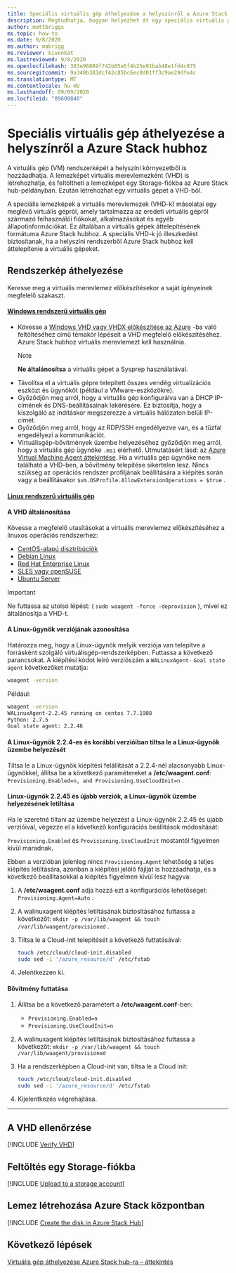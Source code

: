 ```yaml
---
title: Speciális virtuális gép áthelyezése a helyszínről a Azure Stack hubhoz
description: Megtudhatja, hogyan helyezhet át egy speciális virtuális gépet a helyszínről Azure Stack hubhoz.
author: mattbriggs
ms.topic: how-to
ms.date: 9/8/2020
ms.author: mabrigg
ms.reviewer: kivenkat
ms.lastreviewed: 9/8/2020
ms.openlocfilehash: 383e96889f742b05a5f4b25e91bab48e1fd4c075
ms.sourcegitcommit: 9a340b383dcf42c85bc6ec0d01ff3c9ae29dfe4c
ms.translationtype: MT
ms.contentlocale: hu-HU
ms.lasthandoff: 09/09/2020
ms.locfileid: "89609840"
---
```

# <a name="move-a-specialized-vm-from-on-premises-to-azure-stack-hub"></a>Speciális virtuális gép áthelyezése a helyszínről a Azure Stack hubhoz

A virtuális gép (VM) rendszerképét a helyszíni környezetből is hozzáadhatja. A lemezképet virtuális merevlemezként (VHD) is létrehozhatja, és feltöltheti a lemezképet egy Storage-fiókba az Azure Stack hub-példányban. Ezután létrehozhat egy virtuális gépet a VHD-ből.

A speciális lemezképek a virtuális merevlemezek (VHD-k) másolatai egy meglévő virtuális gépről, amely tartalmazza az eredeti virtuális gépről származó felhasználói fiókokat, alkalmazásokat és egyéb állapotinformációkat. Ez általában a virtuális gépek áttelepítésének formátuma Azure Stack hubhoz. A speciális VHD-k jó illeszkedést biztosítanak, ha a helyszíni rendszerből Azure Stack hubhoz kell áttelepítenie a virtuális gépeket.

## <a name="how-to-move-an-image"></a>Rendszerkép áthelyezése

Keresse meg a virtuális merevlemez előkészítésekor a saját igényeinek megfelelő szakaszt.

#### <a name="windows-vm"></a>[Windows rendszerű virtuális gép](#tab/port-win)

- Kövesse a [Windows VHD vagy VHDX előkészítése az Azure](/azure/virtual-machines/windows/prepare-for-upload-vhd-image) -ba való feltöltéséhez című témakör lépéseit a VHD megfelelő előkészítéséhez. Azure Stack hubhoz virtuális merevlemezt kell használnia.
   > [!NOTE]  
   > **Ne általánosítsa** a virtuális gépet a Sysprep használatával.
- Távolítsa el a virtuális gépre telepített összes vendég virtualizációs eszközt és ügynököt (például a VMware-eszközökre).
- Győződjön meg arról, hogy a virtuális gép konfigurálva van a DHCP IP-címének és DNS-beállításainak lekérésére. Ez biztosítja, hogy a kiszolgáló az indításkor megszerezze a virtuális hálózaton belüli IP-címet.
- Győződjön meg arról, hogy az RDP/SSH engedélyezve van, és a tűzfal engedélyezi a kommunikációt.
- Virtuálisgép-bővítmények üzembe helyezéséhez győződjön meg arról, hogy a virtuális gép ügynöke `.msi` elérhető. Útmutatásért lásd: az [Azure Virtual Machine Agent áttekintése](/azure/virtual-machines/extensions/agent-windows). Ha a virtuális gép ügynöke nem található a VHD-ben, a bővítmény telepítése sikertelen lesz. Nincs szükség az operációs rendszer profiljának beállítására a kiépítés során vagy a beállításakor `$vm.OSProfile.AllowExtensionOperations = $true` .

#### <a name="linux-vm"></a>[Linux rendszerű virtuális gép](#tab/port-linux)

#### <a name="generalize-the-vhd"></a>A VHD általánosítása

Kövesse a megfelelő utasításokat a virtuális merevlemez előkészítéséhez a linuxos operációs rendszerhez:

- [CentOS-alapú disztribúciók](/azure/virtual-machines/linux/create-upload-centos?toc=%2fazure%2fvirtual-machines%2flinux%2ftoc.json)
- [Debian Linux](/azure/virtual-machines/linux/debian-create-upload-vhd?toc=%2fazure%2fvirtual-machines%2flinux%2ftoc.json)
- [Red Hat Enterprise Linux](../operator/azure-stack-redhat-create-upload-vhd.md)
- [SLES vagy openSUSE](/azure/virtual-machines/linux/suse-create-upload-vhd?toc=%2fazure%2fvirtual-machines%2flinux%2ftoc.json)
- [Ubuntu Server](/azure/virtual-machines/linux/create-upload-ubuntu?toc=%2fazure%2fvirtual-machines%2flinux%2ftoc.json)

> [!IMPORTANT]
> Ne futtassa az utolsó lépést: ( `sudo waagent -force -deprovision` ), mivel ez általánosítja a VHD-t.

#### <a name="identify-the-version-of-the-linux-agent"></a>A Linux-ügynök verziójának azonosítása

Határozza meg, hogy a Linux-ügynök melyik verziója van telepítve a forrásként szolgáló virtuálisgép-rendszerképben. Futtassa a következő parancsokat. A kiépítési kódot leíró verziószám a `WALinuxAgent-` `Goal state agent` következőket mutatja:

   ```bash  
   waagent -version
   ```
    
   Például:
    
   ```bash  
   waagent -version
   WALinuxAgent-2.2.45 running on centos 7.7.1908
   Python: 2.7.5
   Goal state agent: 2.2.46
   ```

#### <a name="linux-agent-224-and-earlier-disable-the-linux-agent-provisioning"></a>A Linux-ügynök 2.2.4-es és korábbi verzióiban tiltsa le a Linux-ügynök üzembe helyezését 

Tiltsa le a Linux-ügynök kiépítési felállítását a 2.2.4-nél alacsonyabb Linux-ügynökkel, állítsa be a következő paramétereket a **/etc/waagent.conf**: `Provisioning.Enabled=n, and Provisioning.UseCloudInit=n` .

#### <a name="linux-agent-2245-and-later-disable-the-linux-agent-provisioning"></a>Linux-ügynök 2.2.45 és újabb verziók, a Linux-ügynök üzembe helyezésének letiltása

Ha le szeretné tiltani az üzembe helyezést a Linux-ügynök 2.2.45 és újabb verzióival, végezze el a következő konfigurációs beállítások módosítását:

`Provisioning.Enabled` és `Provisioning.UseCloudInit` mostantól figyelmen kívül maradnak.

Ebben a verzióban jelenleg nincs `Provisioning.Agent` lehetőség a teljes kiépítés letiltására, azonban a kiépítési jelölő fájlját is hozzáadhatja, és a következő beállításokkal a kiépítés figyelmen kívül lesz hagyva:

1. A **/etc/waagent.conf** adja hozzá ezt a konfigurációs lehetőséget: `Provisioning.Agent=Auto` .
2. A walinuxagent kiépítés letiltásának biztosításához futtassa a következőt: `mkdir -p /var/lib/waagent && touch /var/lib/waagent/provisioned` .
3. Tiltsa le a Cloud-init telepítését a következő futtatásával:

   ```bash  
   touch /etc/cloud/cloud-init.disabled
   sudo sed -i '/azure_resource/d' /etc/fstab
   ```

4. Jelentkezzen ki.

#### <a name="run-an-extension"></a>Bővítmény futtatása

1. Állítsa be a következő paramétert a **/etc/waagent.conf**-ben:

   - `Provisioning.Enabled=n`
   - `Provisioning.UseCloudInit=n`

2. A walinuxagent kiépítés letiltásának biztosításához futtassa a következőt: `mkdir -p /var/lib/waagent && touch /var/lib/waagent/provisioned`

3. Ha a rendszerképben a Cloud-init van, tiltsa le a Cloud init:

    ```bash  
   touch /etc/cloud/cloud-init.disabled
   sudo sed -i '/azure_resource/d' /etc/fstab
   ```

4. Kijelentkezés végrehajtása.

---

## <a name="verify-your-vhd"></a>A VHD ellenőrzése

[!INCLUDE [Verify VHD](../includes/user-compute-verify-vhd.md)]

## <a name="upload-to-a-storage-account"></a>Feltöltés egy Storage-fiókba

[!INCLUDE [Upload to a storage account](../includes/user-compute-upload-vhd.md)]

## <a name="create-the-disk-in-azure-stack-hub"></a>Lemez létrehozása Azure Stack központban

[!INCLUDE [Create the disk in Azure Stack Hub](../includes/user-compute-create-disk.md)]

## <a name="next-steps"></a>Következő lépések

[Virtuális gép áthelyezése Azure Stack hub-ra – áttekintés](vm-move-overview.md)
